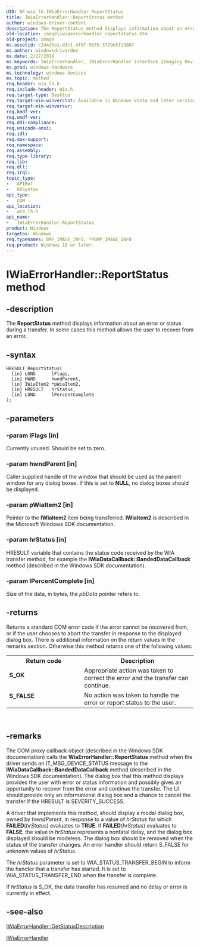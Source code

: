 ```yaml
---
UID: NF:wia_lh.IWiaErrorHandler.ReportStatus
title: IWiaErrorHandler::ReportStatus method
author: windows-driver-content
description: The ReportStatus method displays information about an error or status during a transfer. In some cases this method allows the user to recover from an error.
old-location: image\iwiaerrorhandler_reportstatus.htm
old-project: image
ms.assetid: c244d5a1-d3c1-4f8f-9b55-3729e5f13887
ms.author: windowsdriverdev
ms.date: 2/27/2018
ms.keywords: IWiaErrorHandler, IWiaErrorHandler interface [Imaging Devices], ReportStatus method, IWiaErrorHandler::ReportStatus, IWiaErrorHandler_39808ebb-728b-40de-bdc0-48dd6614e59b.xml, ReportStatus method [Imaging Devices], ReportStatus method [Imaging Devices], IWiaErrorHandler interface, ReportStatus,IWiaErrorHandler.ReportStatus, image.iwiaerrorhandler_reportstatus, wia_lh/IWiaErrorHandler::ReportStatus
ms.prod: windows-hardware
ms.technology: windows-devices
ms.topic: method
req.header: wia_lh.h
req.include-header: Wia.h
req.target-type: Desktop
req.target-min-winverclnt: Available in Windows Vista and later versions of the Windows operating systems.
req.target-min-winversvr: 
req.kmdf-ver: 
req.umdf-ver: 
req.ddi-compliance: 
req.unicode-ansi: 
req.idl: 
req.max-support: 
req.namespace: 
req.assembly: 
req.type-library: 
req.lib: 
req.dll: 
req.irql: 
topic_type:
-	APIRef
-	kbSyntax
api_type:
-	COM
api_location:
-	wia_lh.h
api_name:
-	IWiaErrorHandler.ReportStatus
product: Windows
targetos: Windows
req.typenames: BMP_IMAGE_INFO, *PBMP_IMAGE_INFO
req.product: Windows 10 or later.
---
```


# IWiaErrorHandler::ReportStatus method


## -description


The <b>ReportStatus</b> method displays information about an error or status during a transfer. In some cases this method allows the user to recover from an error.


## -syntax


````
HRESULT ReportStatus(
  [in] LONG      lFlags,
  [in] HWND      hwndParent,
  [in] IWiaItem2 *pWiaItem2,
  [in] HRESULT   hrStatus,
  [in] LONG      lPercentComplete
);
````


## -parameters




### -param lFlags [in]

Currently unused. Should be set to zero. 


### -param hwndParent [in]

Caller supplied handle of the window that should be used as the parent window for any dialog boxes. If this is set to <b>NULL</b>, no dialog boxes should be displayed.


### -param pWiaItem2 [in]

Pointer to the <b>IWiaItem2</b> item being transferred. <b>IWiaItem2</b> is described in the Microsoft Windows SDK documentation.


### -param hrStatus [in]

HRESULT variable that contains the status code received by the WIA transfer method, for example the <b>IWiaDataCallback::BandedDataCallback</b> method (described in the Windows SDK documentation).


### -param lPercentComplete [in]

Size of the data, in bytes, the <i>pbData</i> pointer refers to.


## -returns



Returns a standard COM error code if the error cannot be recovered from, or if the user chooses to abort the transfer in response to the displayed dialog box. There is additional information on the return values in the remarks section. Otherwise this method returns one of the following values:

<table>
<tr>
<th>Return code</th>
<th>Description</th>
</tr>
<tr>
<td width="40%">
<dl>
<dt><b>S_OK</b></dt>
</dl>
</td>
<td width="60%">
Appropriate action was taken to correct the error and the transfer can continue.

</td>
</tr>
<tr>
<td width="40%">
<dl>
<dt><b>S_FALSE</b></dt>
</dl>
</td>
<td width="60%">
No action was taken to handle the error or report status to the user.

</td>
</tr>
</table>
 




## -remarks



The COM proxy callback object (described in the Windows SDK documentation) calls the <b>WiaErrorHandler::ReportStatus</b> method when the driver sends an IT_MSG_DEVICE_STATUS message to the <b>IWiaDataCallback::BandedDataCallback</b> method (described in the Windows SDK documentation). The dialog box that this method displays provides the user with error or status information and possibly gives an opportunity to recover from the error and continue the transfer. The UI should provide only an informational dialog box and a chance to cancel the transfer if the HRESULT is SEVERITY_SUCCESS.

A driver that implements this method, should display a modal dialog box, owned by <i>hwndParent</i>, in response to a value of <i>hrStatus</i> for which <b>FAILED</b>(<i>hrStatus</i>) evaluates to <b>TRUE</b>. If <b>FAILED</b>(<i>hrStatus</i>) evaluates to <b>FALSE</b>, the value in <i>hrStatus</i> represents a nonfatal delay, and the dialog box displayed should be modeless. The dialog box should be removed when the status of the transfer changes. An error handler should return S_FALSE for unknown values of <i>hrStatus</i>.

The <i>hrStatus</i> parameter is set to WIA_STATUS_TRANSFER_BEGIN to inform the handler that a transfer has started. It is set to WIA_STATUS_TRANSFER_END when the transfer is complete.

If <i>hrStatus</i> is S_OK, the data transfer has resumed and no delay or error is currently in effect.




## -see-also

<a href="https://msdn.microsoft.com/library/windows/hardware/ff543904">IWiaErrorHandler::GetStatusDescription</a>



<a href="..\wia_lh\nn-wia_lh-iwiaerrorhandler.md">IWiaErrorHandler</a>



 

 


